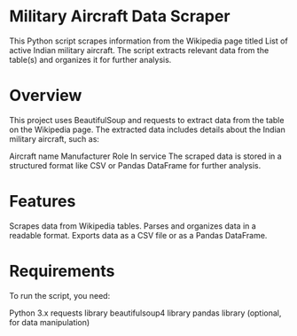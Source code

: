 # Military Aircraft Data Scraper
This Python script scrapes information from the Wikipedia page titled List of active Indian military aircraft.
The script extracts relevant data from the table(s) and organizes it for further analysis.

# Overview
This project uses BeautifulSoup and requests to extract data from the table on the Wikipedia page. The extracted data includes details about the Indian military aircraft, such as:

Aircraft name
Manufacturer
Role
In service
The scraped data is stored in a structured format like CSV or Pandas DataFrame for further analysis.

# Features
Scrapes data from Wikipedia tables.
Parses and organizes data in a readable format.
Exports data as a CSV file or as a Pandas DataFrame.

# Requirements
To run the script, you need:

Python 3.x
requests library
beautifulsoup4 library
pandas library (optional, for data manipulation)
